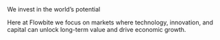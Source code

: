 <Heading tag="h1" class="mb-4">
  We invest in the <Span underline class="decoration-blue-400 decoration-8 dark:decoration-blue-600">world’s potential</Span>
</Heading>
<P>
  Here at Flowbite we focus on markets where technology, innovation, and
  capital can unlock long-term value and drive economic growth.
</P>